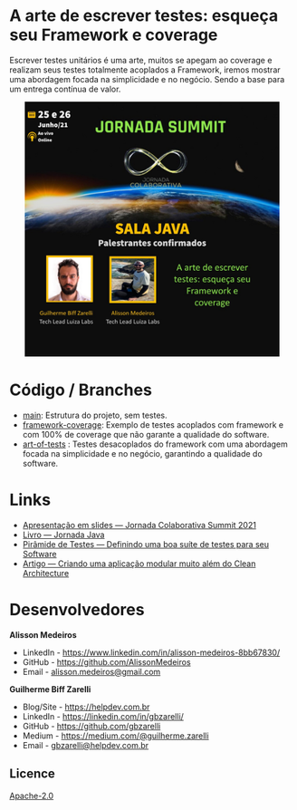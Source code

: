 # A arte de escrever testes: esqueça seu Framework e coverage

Escrever testes unitários é uma arte, muitos se apegam ao coverage e realizam seus testes totalmente acoplados a Framework, iremos mostrar uma abordagem focada na simplicidade e no negócio. Sendo a base para um entrega contínua de valor.

<p align="center">
    <img src="./images/baner.jpeg" height="450">
</p>

# Código / Branches

- [main](https://github.com/helpdeveloper/jornada-summit-java-unit-tests/tree/main): Estrutura do projeto, sem testes.
- [framework-coverage](https://github.com/helpdeveloper/jornada-summit-java-unit-tests/tree/framework-coverage): Exemplo de testes acoplados com framework e com 100% de coverage que não garante a qualidade do software.
- [art-of-tests](https://github.com/helpdeveloper/jornada-summit-java-unit-tests/tree/art-of-tests) : Testes desacoplados do framework com uma abordagem focada na simplicidade e no negócio, garantindo a qualidade do software.

# Links

- [Apresentação em slides — Jornada Colaborativa Summit 2021](https://docs.google.com/presentation/d/1bZ6BFUdhomU14xmGRO2_3GHXMiRYcpvbcixr1GpR4J4/edit?usp=sharing)
- [Livro — Jornada Java](http://www.brasport.com.br/informatica-e-tecnologia/java/jornada-java/)
- [Pirâmide de Testes — Definindo uma boa suíte de testes para seu Software](https://medium.com/luizalabs/pirâmide-de-testes-definindo-uma-boa-suíte-de-testes-para-seu-software-a6864886f29b)
- [Artigo — Criando uma aplicação modular muito além do Clean Architecture](https://medium.com/luizalabs/criando-uma-aplica%C3%A7%C3%A3o-modular-muito-al%C3%A9m-do-clean-architecture-5dde3687c5d6)

# Desenvolvedores

**Alisson Medeiros**
- LinkedIn - https://www.linkedin.com/in/alisson-medeiros-8bb67830/
- GitHub - https://github.com/AlissonMedeiros
- Email - alisson.medeiros@gmail.com

**Guilherme Biff Zarelli**
- Blog/Site - https://helpdev.com.br
- LinkedIn - https://linkedin.com/in/gbzarelli/
- GitHub - https://github.com/gbzarelli
- Medium - https://medium.com/@guilherme.zarelli
- Email - gbzarelli@helpdev.com.br

## Licence

[Apache-2.0](https://choosealicense.com/licenses/apache-2.0/)
